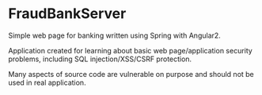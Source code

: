 # FraudBankServer

Simple web page for banking written using Spring with Angular2.

Application created for learning about basic web page/application security problems, including SQL injection/XSS/CSRF protection.

Many aspects of source code are vulnerable on purpose and should not be used in real application.
